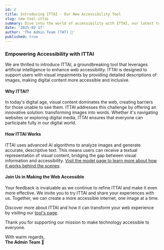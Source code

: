```yaml
---
id: 2
title: Introducing ITTAI - Our New Accessibility Tool
slug: new-tool-ittai
summary: Dive into the world of accessibility with ITTAI, our latest tool designed to make the web more accessible for everyone. Discover how ITTAI is changing the game for users and developers alike.
date: '2025-02-17'
author: 'The Admin Team (TAT) 🤗'
published: true
---
```


### Empowering Accessibility with ITTAI

We are thrilled to introduce ITTAI, a groundbreaking tool that leverages artificial intelligence to enhance web accessibility. ITTAI is designed to support users with visual impairments by providing detailed descriptions of images, making digital content more accessible and inclusive.

#### Why ITTAI?

In today's digital age, visual content dominates the web, creating barriers for those unable to see them. ITTAI addresses this challenge by offering an innovative solution: transforming images into words. Whether it's navigating websites or exploring digital media, ITTAI ensures that everyone can participate fully in our digital world.

#### How ITTAI Works

ITTAI uses advanced AI algorithms to analyze images and generate accurate, descriptive text. This means users can receive a textual representation of visual content, bridging the gap between visual information and accessibility. [Visit the model page to learn more about how it works behind the scenes](https://huggingface.co/ydshieh/vit-gpt2-coco-en).

#### Join Us in Making the Web Accessible

Your feedback is invaluable as we continue to refine ITTAI and make it even more effective. We invite you to try ITTAI and share your experiences with us. Together, we can create a more accessible internet, one image at a time.

Discover more about ITTAI and how it can transform your web experience by visiting our [tool's page](/tools).

Thank you for supporting our mission to make technology accessible to everyone.

<p>With warm regards,<br><b>The Admin Team</b> 🤗</p>
